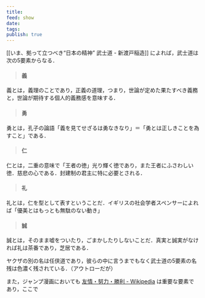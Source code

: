 ```yaml
---
title: 
feed: show
date: 
tags: 
publish: true
---
```

[[いま、拠って立つべき“日本の精神” 武士道 - 新渡戸稲造]] によれば，武士道は次の5要素からなる．

> #### 義
義とは，義理のことであり，正義の道理，つまり，世論が定めた果たすべき義務と，世論が期待する個人的義務感を意味する．
>#### 勇
勇とは，孔子の論語「義を見てせざるは勇なきなり」＝「勇とは正しきことを為すこと」である．
>#### 仁
仁とは，二重の意味で「王者の徳」光り輝く徳であり，また王者にふさわしい徳．慈悲の心である．封建制の君主に特に必要とされる．
>#### 礼
礼とは，仁を型として表すということだ．イギリスの社会学者スペンサーによれば「優美とはもっとも無駄のない動き」
>#### 誠
誠とは，そのまま嘘をついたり，ごまかしたりしないことだ．真実と誠実がなければ礼は茶番であり，芝居である．

ヤクザの別の名は任侠道であり，彼らの中に言うまでもなく武士道の5要素の名残は色濃く残されている．（アウトローだが）

また，ジャンプ漫画においても [友情・努力・勝利 - Wikipedia](https://ja.wikipedia.org/wiki/%E5%8F%8B%E6%83%85%E3%83%BB%E5%8A%AA%E5%8A%9B%E3%83%BB%E5%8B%9D%E5%88%A9) は重要な要素であり，ここで
